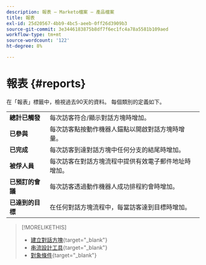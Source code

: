 ```yaml
---
description: 報表 — Marketo檔案 — 產品檔案
title: 報表
exl-id: 25d20567-4bb9-4bc5-aeeb-0ff26d3909b3
source-git-commit: 3e3446183875b8df7f6ec1fc4a78a5581b109aed
workflow-type: tm+mt
source-wordcount: '122'
ht-degree: 8%

---
```


# 報表 {#reports}

在「報表」標籤中，檢視過去90天的資料。 每個類別的定義如下。

<table>
 <tr>
  <td><strong>總計已觸發</strong></td>
  <td>每次訪客符合/顯示對話方塊時增加。
</td>
 </tr>
 <tr>
  <td><strong>已參與</strong></td>
  <td>每次訪客點按動作機器人錨點以開啟對話方塊時增量。</td>
 </tr>
 <tr>
  <td><strong>已完成</strong></td>
  <td>每次訪客到達對話方塊中任何分支的結尾時增加。</td>
 </tr>
 <tr>
  <td><strong>被俘人員</strong></td>
  <td>每次訪客在對話方塊流程中提供有效電子郵件地址時增加。</td>
 </tr>
 <tr>
  <td><strong>已預訂的會議</strong></td>
  <td>每次訪客透過動作機器人成功排程約會時增加。</td>
 </tr>
 <tr>
  <td><strong>已達到的目標</strong></td>
  <td>在任何對話方塊流程中，每當訪客達到目標時增加。</td>
 </tr>
</table>

>[!MORELIKETHIS]
>
>* [建立對話方塊](/help/marketo/product-docs/demand-generation/dynamic-chat/dialogues/create-a-dialogue.md){target=&quot;_blank&quot;}
>* [串流設計工具](/help/marketo/product-docs/demand-generation/dynamic-chat/dialogues/stream-designer.md){target=&quot;_blank&quot;}
>* [對象條件](/help/marketo/product-docs/demand-generation/dynamic-chat/dialogues/audience-criteria.md){target=&quot;_blank&quot;}

